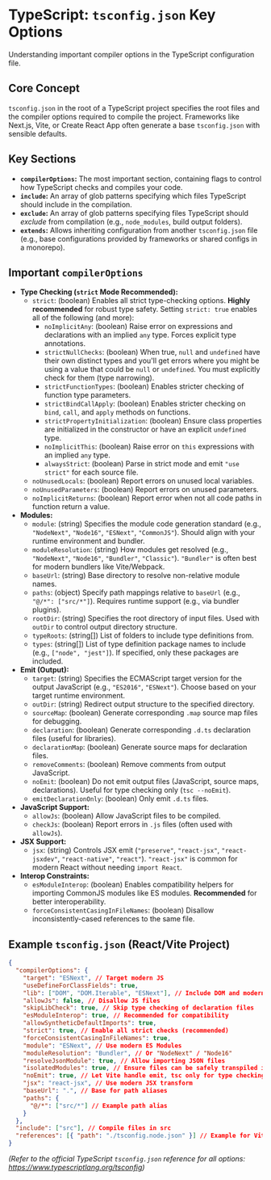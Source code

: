 # TypeScript: `tsconfig.json` Key Options

Understanding important compiler options in the TypeScript configuration file.

## Core Concept

`tsconfig.json` in the root of a TypeScript project specifies the root files and the compiler options required to compile the project. Frameworks like Next.js, Vite, or Create React App often generate a base `tsconfig.json` with sensible defaults.

## Key Sections

*   **`compilerOptions`:** The most important section, containing flags to control how TypeScript checks and compiles your code.
*   **`include`:** An array of glob patterns specifying which files TypeScript should include in the compilation.
*   **`exclude`:** An array of glob patterns specifying files TypeScript should *exclude* from compilation (e.g., `node_modules`, build output folders).
*   **`extends`:** Allows inheriting configuration from another `tsconfig.json` file (e.g., base configurations provided by frameworks or shared configs in a monorepo).

## Important `compilerOptions`

*   **Type Checking (`strict` Mode Recommended):**
    *   `strict`: (boolean) Enables all strict type-checking options. **Highly recommended** for robust type safety. Setting `strict: true` enables all of the following (and more):
        *   `noImplicitAny`: (boolean) Raise error on expressions and declarations with an implied `any` type. Forces explicit type annotations.
        *   `strictNullChecks`: (boolean) When true, `null` and `undefined` have their own distinct types and you'll get errors where you might be using a value that could be `null` or `undefined`. You must explicitly check for them (type narrowing).
        *   `strictFunctionTypes`: (boolean) Enables stricter checking of function type parameters.
        *   `strictBindCallApply`: (boolean) Enables stricter checking on `bind`, `call`, and `apply` methods on functions.
        *   `strictPropertyInitialization`: (boolean) Ensure class properties are initialized in the constructor or have an explicit `undefined` type.
        *   `noImplicitThis`: (boolean) Raise error on `this` expressions with an implied `any` type.
        *   `alwaysStrict`: (boolean) Parse in strict mode and emit `"use strict"` for each source file.
    *   `noUnusedLocals`: (boolean) Report errors on unused local variables.
    *   `noUnusedParameters`: (boolean) Report errors on unused parameters.
    *   `noImplicitReturns`: (boolean) Report error when not all code paths in function return a value.
*   **Modules:**
    *   `module`: (string) Specifies the module code generation standard (e.g., `"NodeNext"`, `"Node16"`, `"ESNext"`, `"CommonJS"`). Should align with your runtime environment and bundler.
    *   `moduleResolution`: (string) How modules get resolved (e.g., `"NodeNext"`, `"Node16"`, `"Bundler"`, `"Classic"`). `"Bundler"` is often best for modern bundlers like Vite/Webpack.
    *   `baseUrl`: (string) Base directory to resolve non-relative module names.
    *   `paths`: (object) Specify path mappings relative to `baseUrl` (e.g., `"@/*": ["src/*"]`). Requires runtime support (e.g., via bundler plugins).
    *   `rootDir`: (string) Specifies the root directory of input files. Used with `outDir` to control output directory structure.
    *   `typeRoots`: (string[]) List of folders to include type definitions from.
    *   `types`: (string[]) List of type definition package names to include (e.g., `["node", "jest"]`). If specified, only these packages are included.
*   **Emit (Output):**
    *   `target`: (string) Specifies the ECMAScript target version for the output JavaScript (e.g., `"ES2016"`, `"ESNext"`). Choose based on your target runtime environment.
    *   `outDir`: (string) Redirect output structure to the specified directory.
    *   `sourceMap`: (boolean) Generate corresponding `.map` source map files for debugging.
    *   `declaration`: (boolean) Generate corresponding `.d.ts` declaration files (useful for libraries).
    *   `declarationMap`: (boolean) Generate source maps for declaration files.
    *   `removeComments`: (boolean) Remove comments from output JavaScript.
    *   `noEmit`: (boolean) Do not emit output files (JavaScript, source maps, declarations). Useful for type checking only (`tsc --noEmit`).
    *   `emitDeclarationOnly`: (boolean) Only emit `.d.ts` files.
*   **JavaScript Support:**
    *   `allowJs`: (boolean) Allow JavaScript files to be compiled.
    *   `checkJs`: (boolean) Report errors in `.js` files (often used with `allowJs`).
*   **JSX Support:**
    *   `jsx`: (string) Controls JSX emit (`"preserve"`, `"react-jsx"`, `"react-jsxdev"`, `"react-native"`, `"react"`). `"react-jsx"` is common for modern React without needing `import React`.
*   **Interop Constraints:**
    *   `esModuleInterop`: (boolean) Enables compatibility helpers for importing CommonJS modules like ES modules. **Recommended** for better interoperability.
    *   `forceConsistentCasingInFileNames`: (boolean) Disallow inconsistently-cased references to the same file.

## Example `tsconfig.json` (React/Vite Project)

```json
{
  "compilerOptions": {
    "target": "ESNext", // Target modern JS
    "useDefineForClassFields": true,
    "lib": ["DOM", "DOM.Iterable", "ESNext"], // Include DOM and modern JS APIs
    "allowJs": false, // Disallow JS files
    "skipLibCheck": true, // Skip type checking of declaration files
    "esModuleInterop": true, // Recommended for compatibility
    "allowSyntheticDefaultImports": true,
    "strict": true, // Enable all strict checks (recommended)
    "forceConsistentCasingInFileNames": true,
    "module": "ESNext", // Use modern ES Modules
    "moduleResolution": "Bundler", // Or "NodeNext" / "Node16"
    "resolveJsonModule": true, // Allow importing JSON files
    "isolatedModules": true, // Ensure files can be safely transpiled individually
    "noEmit": true, // Let Vite handle emit, tsc only for type checking
    "jsx": "react-jsx", // Use modern JSX transform
    "baseUrl": ".", // Base for path aliases
    "paths": {
      "@/*": ["src/*"] // Example path alias
    }
  },
  "include": ["src"], // Compile files in src
  "references": [{ "path": "./tsconfig.node.json" }] // Example for Vite config file itself
}
```

*(Refer to the official TypeScript `tsconfig.json` reference for all options: https://www.typescriptlang.org/tsconfig)*